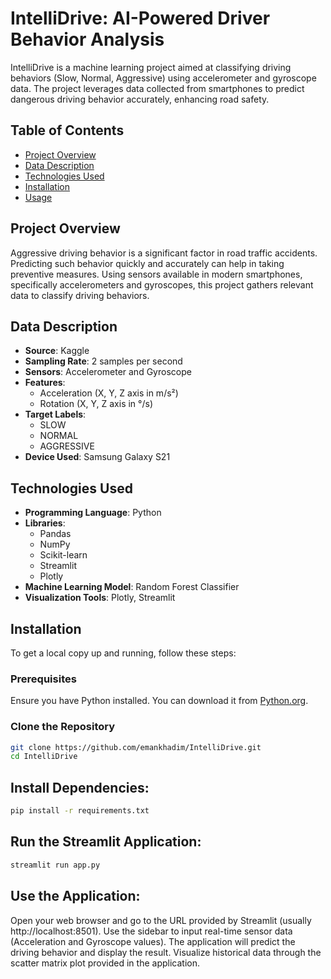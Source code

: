 # IntelliDrive: AI-Powered Driver Behavior Analysis

IntelliDrive is a machine learning project aimed at classifying driving behaviors (Slow, Normal, Aggressive) using accelerometer and gyroscope data. The project leverages data collected from smartphones to predict dangerous driving behavior accurately, enhancing road safety.

## Table of Contents

- [Project Overview](#project-overview)
- [Data Description](#data-description)
- [Technologies Used](#technologies-used)
- [Installation](#installation)
- [Usage](#usage)

## Project Overview

Aggressive driving behavior is a significant factor in road traffic accidents. Predicting such behavior quickly and accurately can help in taking preventive measures. Using sensors available in modern smartphones, specifically accelerometers and gyroscopes, this project gathers relevant data to classify driving behaviors.

## Data Description

- **Source**: Kaggle
- **Sampling Rate**: 2 samples per second
- **Sensors**: Accelerometer and Gyroscope
- **Features**:
  - Acceleration (X, Y, Z axis in m/s²)
  - Rotation (X, Y, Z axis in °/s)
- **Target Labels**: 
  - SLOW
  - NORMAL
  - AGGRESSIVE
- **Device Used**: Samsung Galaxy S21

## Technologies Used

- **Programming Language**: Python
- **Libraries**: 
  - Pandas
  - NumPy
  - Scikit-learn
  - Streamlit
  - Plotly
- **Machine Learning Model**: Random Forest Classifier
- **Visualization Tools**: Plotly, Streamlit

## Installation

To get a local copy up and running, follow these steps:

### Prerequisites

Ensure you have Python installed. You can download it from [Python.org](https://www.python.org/downloads/).

### Clone the Repository

```sh
git clone https://github.com/emankhadim/IntelliDrive.git
cd IntelliDrive
```

## Install Dependencies:

```sh
pip install -r requirements.txt
```
## Run the Streamlit Application:

```sh 
streamlit run app.py
```

## Use the Application:

Open your web browser and go to the URL provided by Streamlit (usually http://localhost:8501).
Use the sidebar to input real-time sensor data (Acceleration and Gyroscope values).
The application will predict the driving behavior and display the result.
Visualize historical data through the scatter matrix plot provided in the application.


